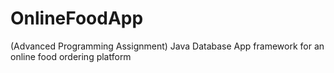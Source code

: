# OnlineFoodApp
(Advanced Programming Assignment)
Java Database App framework for an online food ordering platform

